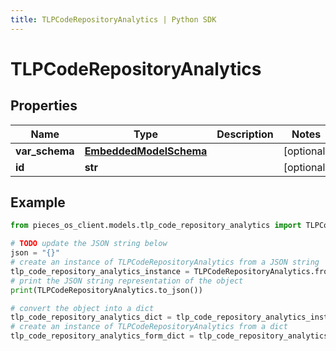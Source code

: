 ```yaml
---
title: TLPCodeRepositoryAnalytics | Python SDK
---
```


# TLPCodeRepositoryAnalytics


## Properties

Name | Type | Description | Notes
------------ | ------------- | ------------- | -------------
**var_schema** | [**EmbeddedModelSchema**](EmbeddedModelSchema) |  | [optional] 
**id** | **str** |  | [optional] 

## Example

```python
from pieces_os_client.models.tlp_code_repository_analytics import TLPCodeRepositoryAnalytics

# TODO update the JSON string below
json = "{}"
# create an instance of TLPCodeRepositoryAnalytics from a JSON string
tlp_code_repository_analytics_instance = TLPCodeRepositoryAnalytics.from_json(json)
# print the JSON string representation of the object
print(TLPCodeRepositoryAnalytics.to_json())

# convert the object into a dict
tlp_code_repository_analytics_dict = tlp_code_repository_analytics_instance.to_dict()
# create an instance of TLPCodeRepositoryAnalytics from a dict
tlp_code_repository_analytics_form_dict = tlp_code_repository_analytics.from_dict(tlp_code_repository_analytics_dict)
```


